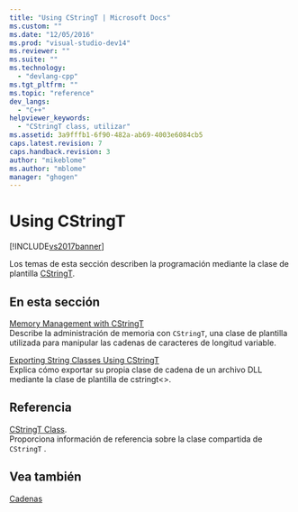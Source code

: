 ```yaml
---
title: "Using CStringT | Microsoft Docs"
ms.custom: ""
ms.date: "12/05/2016"
ms.prod: "visual-studio-dev14"
ms.reviewer: ""
ms.suite: ""
ms.technology: 
  - "devlang-cpp"
ms.tgt_pltfrm: ""
ms.topic: "reference"
dev_langs: 
  - "C++"
helpviewer_keywords: 
  - "CStringT class, utilizar"
ms.assetid: 3a9fffb1-6f90-482a-ab69-4003e6084cb5
caps.latest.revision: 7
caps.handback.revision: 3
author: "mikeblome"
ms.author: "mblome"
manager: "ghogen"
---
```

# Using CStringT
[!INCLUDE[vs2017banner](../assembler/inline/includes/vs2017banner.md)]

Los temas de esta sección describen la programación mediante la clase de plantilla [CStringT](../atl-mfc-shared/reference/cstringt-class.md).  
  
## En esta sección  
 [Memory Management with CStringT](../atl-mfc-shared/memory-management-with-cstringt.md)  
 Describe la administración de memoria con `CStringT`, una clase de plantilla utilizada para manipular las cadenas de caracteres de longitud variable.  
  
 [Exporting String Classes Using CStringT](../atl-mfc-shared/exporting-string-classes-using-cstringt.md)  
 Explica cómo exportar su propia clase de cadena de un archivo DLL mediante la clase de plantilla de cstringt\<\>.  
  
## Referencia  
 [CStringT Class](../atl-mfc-shared/reference/cstringt-class.md).  
 Proporciona información de referencia sobre la clase compartida de `CStringT` .  
  
## Vea también  
 [Cadenas](../atl-mfc-shared/strings-atl-mfc.md)